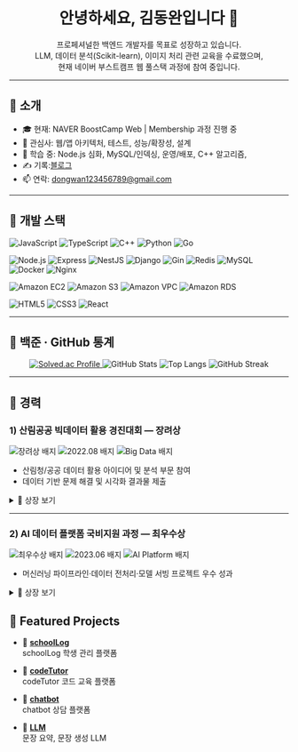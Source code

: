 <!-- 인사 -->
<h1 align="center">안녕하세요, 김동완입니다 👋</h1>
<p align="center">
  프로페셔널한 백엔드 개발자를 목표로 성장하고 있습니다.<br/>
  LLM, 데이터 분석(Scikit-learn), 이미지 처리 관련 교육을 수료했으며,<br/>
  현재 네이버 부스트캠프 웹 풀스택 과정에 참여 중입니다.
</p>

---

## 👤 소개
- 🎓 현재: NAVER BoostCamp Web | Membership 과정 진행 중
- 💼 관심사: 웹/앱 아키텍처, 테스트, 성능/확장성, 설계 
- 🧠 학습 중: Node.js 심화, MySQL/인덱싱, 운영/배포, C++ 알고리즘, 
- ✍️ 기록:[블로그](https://kimdwan-dev.blogspot.com/)
- 📫 연락: dongwan123456789@gmail.com

---

## 🧰 개발 스택
<!-- Languages -->
<p>
  <img src="https://img.shields.io/badge/JavaScript-ES202x-000?logo=javascript" alt="JavaScript"/>
  <img src="https://img.shields.io/badge/TypeScript-4%2B-000?logo=typescript" alt="TypeScript"/>
  <img src="https://img.shields.io/badge/C%2B%2B-17-000?logo=c%2B%2B" alt="C++"/>
  <img src="https://img.shields.io/badge/Python-3.11-000?logo=python" alt="Python"/>
  <img src="https://img.shields.io/badge/Go-1.22-000?logo=go" alt="Go"/>
</p>

<!-- Backend / Infra -->
<p>
  <img src="https://img.shields.io/badge/Node.js-18%2B-000?logo=nodedotjs" alt="Node.js"/>
  <img src="https://img.shields.io/badge/Express-000?logo=express" alt="Express"/>
  <img src="https://img.shields.io/badge/NestJS-000?logo=nestjs" alt="NestJS"/>
  <img src="https://img.shields.io/badge/Django-000?logo=django" alt="Django"/>
  <img src="https://img.shields.io/badge/Gin-000?logo=go" alt="Gin"/>
  <img src="https://img.shields.io/badge/Redis-000?logo=redis" alt="Redis"/>
  <img src="https://img.shields.io/badge/MySQL-000?logo=mysql" alt="MySQL"/>
  <img src="https://img.shields.io/badge/Docker-000?logo=docker" alt="Docker"/>
  <img src="https://img.shields.io/badge/Nginx-000?logo=nginx" alt="Nginx"/>
</p>

<!-- Cloud -->
<p>
  <img src="https://img.shields.io/badge/AWS-EC2-000?logo=amazonaws" alt="Amazon EC2"/>
  <img src="https://img.shields.io/badge/AWS-S3-000?logo=amazonaws" alt="Amazon S3"/>
  <img src="https://img.shields.io/badge/AWS-VPC-000?logo=amazonaws" alt="Amazon VPC"/>
  <img src="https://img.shields.io/badge/AWS-RDS-000?logo=amazonaws" alt="Amazon RDS"/>
</p>

<!-- Frontend -->
<p>
  <img src="https://img.shields.io/badge/HTML5-000?logo=html5" alt="HTML5"/>
  <img src="https://img.shields.io/badge/CSS3-000?logo=css3" alt="CSS3"/>
  <img src="https://img.shields.io/badge/React-000?logo=react" alt="React"/>
</p>

---

## 🧩 백준 · GitHub 통계
<p align="center">
  <!-- Baekjoon solved.ac 티어 배지 -->
  <a href="https://solved.ac/profile/naxtto" target="_blank">
    <img src="https://mazassumnida.wtf/api/v2/generate_badge?boj=naxtto" alt="Solved.ac Profile"/>
  </a>

  <!-- GitHub 통계 카드 -->
  <img src="https://github-readme-stats.vercel.app/api?username=KimDwDev&show_icons=true&hide_rank=false&v=1" alt="GitHub Stats"/>
  <img src="https://github-readme-stats.vercel.app/api/top-langs/?username=KimDwDev&layout=compact&v=1" alt="Top Langs"/>

  <!-- 커밋 스트릭 -->
  <img src="https://streak-stats.demolab.com?user=KimDwDev" alt="GitHub Streak"/>
</p>

---

## 👔 경력

### 1) 산림공공 빅데이터 활용 경진대회 — 장려상
<p>
  <img src="https://img.shields.io/badge/수상-장려상-orange?style=flat-square" alt="장려상 배지" />
  <img src="https://img.shields.io/badge/일자-2022.08-999?style=flat-square" alt="2022.08 배지" />
  <img src="https://img.shields.io/badge/분야-Big%20Data-0f766e?style=flat-square" alt="Big Data 배지" />
</p>

- 산림청/공공 데이터 활용 아이디어 및 분석 부문 참여  
- 데이터 기반 문제 해결 및 시각화 결과물 제출

<details>
  <summary>📜 상장 보기</summary>
  <img width="595" height="801" alt="산림공공 빅데이터 활용 경진대회 장려상 상장" src="https://github.com/user-attachments/assets/18eb7544-724f-4e29-b7e0-27ee6f78c54c" />
</details>

---

### 2) AI 데이터 플랫폼 국비지원 과정 — 최우수상
<p>
  <img src="https://img.shields.io/badge/수상-최우수상-brightgreen?style=flat-square" alt="최우수상 배지" />
  <img src="https://img.shields.io/badge/일자-2023.06-999?style=flat-square" alt="2023.06 배지" />
  <img src="https://img.shields.io/badge/분야-AI%20Platform-2563eb?style=flat-square" alt="AI Platform 배지" />
</p>

- 머신러닝 파이프라인·데이터 전처리·모델 서빙 프로젝트 우수 성과

<details>
  <summary>📜 상장 보기</summary>
  <img width="511" height="723" alt="image" src="https://github.com/user-attachments/assets/211291ec-e5b0-4eab-9116-2c2bd5481dc7" />
</details>


## 📌 Featured Projects

- 🚀 [**schoolLog**](https://github.com/KimDwDev/studentlog)  
  schoolLog 학생 관리 플랫폼

- 🚀 [**codeTutor**](https://github.com/KimDwDev/codesync)  
  codeTutor 코드 교육 플랫폼

- 🚀 [**chatbot**](https://github.com/KimDwDev/chatbot)  
  chatbot 상담 플랫폼
  
- 🚀 [**LLM**](https://huggingface.co/kimdwan)  
  문장 요약, 문장 생성 LLM 




